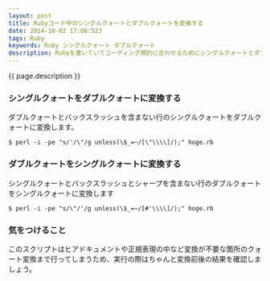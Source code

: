 ```yaml
---
layout: post
title: Rubyコード中のシングルクォートとダブルクォートを変換する
date: 2014-10-02 17:08:52J
tags: Ruby
keywords: Ruby シングルクォート ダブルクォート
description: Rubyを書いていてコーディング規約に合わせるためにシングルクォートとダブルクォートの変換をする必要があったのでPerlワンライナーを書きました
---
```


{{ page.description }}

### シングルクォートをダブルクォートに変換する

ダブルクォートとバックスラッシュを含まない行のシングルクォートをダブルクォートに変換します。

    $ perl -i -pe "s/'/\"/g unless(\$_=~/[\"\\\\]/);" hoge.rb

### ダブルクォートをシングルクォートに変換する

シングルクォートとバックスラッシュとシャープを含まない行のダブルクォートをシングルクォートに変換します

    $ perl -i -pe "s/\"/'/g unless(\$_=~/[#'\\\\]/);" hoge.rb

### 気をつけること

このスクリプトはヒアドキュメントや正規表現の中など変換が不要な箇所のクォート変換まで行ってしまうため、実行の際はちゃんと変換前後の結果を確認しましょう。
